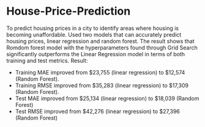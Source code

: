 # House-Price-Prediction
To predict housing prices in a city to identify areas where housing is becoming unaffordable.
Used two models that can accurately predict housing prices, linear regression and random forest. The result shows that Romdom forest model with the hyperparameters found through Grid Search significantly outperforms the Linear Regression model in terms of both training and test metrics. 
Result: 
* Training MAE improved from $23,755 (linear regression) to $12,574 (Random Forest).
* Training RMSE improved from $35,283 (linear regression) to $17,309 (Random Forest).
* Test MAE improved from $25,134 (linear regression) to $18,039 (Random Forest)
* Test RMSE improved from $42,276 (linear regression) to $27,396 (Random Forest)
